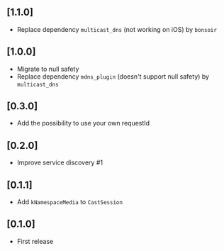 ## [1.1.0]

* Replace dependency `multicast_dns` (not working on iOS) by `bonsoir`

## [1.0.0]

* Migrate to null safety
* Replace dependency `mdns_plugin` (doesn't support null safety) by `multicast_dns`

## [0.3.0]

* Add the possibility to use your own requestId

## [0.2.0]

* Improve service discovery #1

## [0.1.1]

* Add `kNamespaceMedia` to `CastSession`

## [0.1.0]

* First release
